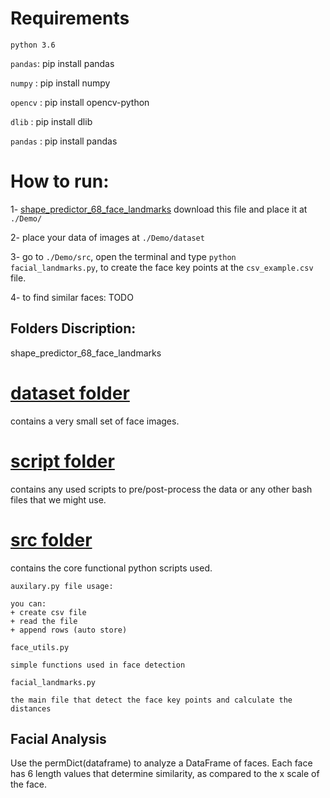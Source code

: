 # Requirements
`python 3.6`

`pandas`: pip install pandas

`numpy` : pip install numpy

`opencv` : pip install opencv-python

`dlib` : pip install dlib

`pandas` : pip install pandas

# How to run:

1- [shape_predictor_68_face_landmarks](http://dlib.net/files/shape_predictor_68_face_landmarks.dat.bz2)
    download this file and place it at `./Demo/`

2- place your data of images at `./Demo/dataset`

3- go to `./Demo/src`, open the terminal and type `python facial_landmarks.py`, to create the face key points at the `csv_example.csv` file.

4- to find similar faces: TODO


## Folders Discription:

shape_predictor_68_face_landmarks

# [dataset folder](https://github.com/Evraa/Facial-Verification-System-Python/tree/master/Demo/dataset)
contains a very small set of face images.

# [script folder](https://github.com/Evraa/Facial-Verification-System-Python/tree/master/Demo/sctipt)
contains any used scripts to pre/post-process the data
or any other bash files that we might use.

# [src folder](https://github.com/Evraa/Facial-Verification-System-Python/tree/master/Demo/src)
contains the core functional python scripts used.

    auxilary.py file usage:

    you can:
    + create csv file
    + read the file
    + append rows (auto store)

    face_utils.py

    simple functions used in face detection

    facial_landmarks.py

    the main file that detect the face key points and calculate the distances
    
 ## Facial Analysis
 Use the permDict(dataframe) to analyze a DataFrame of faces. 
 Each face has 6 length values that determine similarity,
 as compared to the x scale of the face.